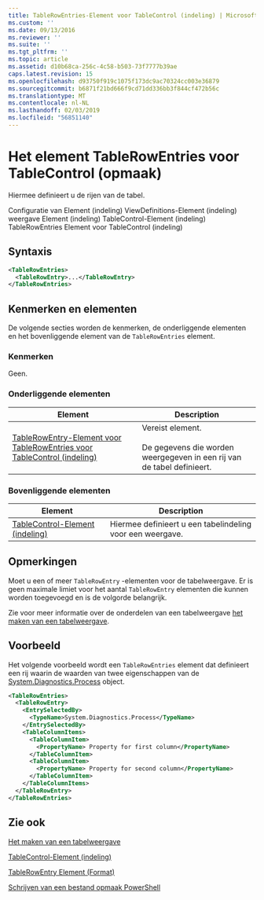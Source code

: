 ```yaml
---
title: TableRowEntries-Element voor TableControl (indeling) | Microsoft Docs
ms.custom: ''
ms.date: 09/13/2016
ms.reviewer: ''
ms.suite: ''
ms.tgt_pltfrm: ''
ms.topic: article
ms.assetid: d10b68ca-256c-4c58-b503-73f7777b39ae
caps.latest.revision: 15
ms.openlocfilehash: d93750f919c1075f173dc9ac70324cc003e36879
ms.sourcegitcommit: b6871f21bd666f9cd71dd336bb3f844cf472b56c
ms.translationtype: MT
ms.contentlocale: nl-NL
ms.lasthandoff: 02/03/2019
ms.locfileid: "56851140"
---
```

# <a name="tablerowentries-element-for-tablecontrol-format"></a>Het element TableRowEntries voor TableControl (opmaak)

Hiermee definieert u de rijen van de tabel.

Configuratie van Element (indeling) ViewDefinitions-Element (indeling) weergave Element (indeling) TableControl-Element (indeling) TableRowEntries Element voor TableControl (indeling)

## <a name="syntax"></a>Syntaxis

```xml
<TableRowEntries>
  <TableRowEntry>...</TableRowEntry>
</TableRowEntries>
```

## <a name="attributes-and-elements"></a>Kenmerken en elementen

De volgende secties worden de kenmerken, de onderliggende elementen en het bovenliggende element van de `TableRowEntries` element.

### <a name="attributes"></a>Kenmerken

Geen.

### <a name="child-elements"></a>Onderliggende elementen

|Element|Description|
|-------------|-----------------|
|[TableRowEntry-Element voor TableRowEntries voor TableControl (indeling)](./tablerowentry-element-for-tablerowentroes-for-tablecontrol-format.md)|Vereist element.<br /><br /> De gegevens die worden weergegeven in een rij van de tabel definieert.|

### <a name="parent-elements"></a>Bovenliggende elementen

|Element|Description|
|-------------|-----------------|
|[TableControl-Element (indeling)](./tablecontrol-element-format.md)|Hiermee definieert u een tabelindeling voor een weergave.|

## <a name="remarks"></a>Opmerkingen

Moet u een of meer `TableRowEntry` -elementen voor de tabelweergave. Er is geen maximale limiet voor het aantal `TableRowEntry` elementen die kunnen worden toegevoegd en is de volgorde belangrijk.

Zie voor meer informatie over de onderdelen van een tabelweergave [het maken van een tabelweergave](./creating-a-table-view.md).

## <a name="example"></a>Voorbeeld

Het volgende voorbeeld wordt een `TableRowEntries` element dat definieert een rij waarin de waarden van twee eigenschappen van de [System.Diagnostics.Process](/dotnet/api/System.Diagnostics.Process) object.

```xml
<TableRowEntries>
  <TableRowEntry>
    <EntrySelectedBy>
      <TypeName>System.Diagnostics.Process</TypeName>
    </EntrySelectedBy>
    <TableColumnItems>
      <TableColumnItem>
        <PropertyName> Property for first column</PropertyName>
      </TableColumnItem>
      <TableColumnItem>
        <PropertyName> Property for second column</PropertyName>
      </TableColumnItem>
    </TableColumnItems>
  </TableRowEntry>
</TableRowEntries>

```

## <a name="see-also"></a>Zie ook

[Het maken van een tabelweergave](./creating-a-table-view.md)

[TableControl-Element (indeling)](./tablecontrol-element-format.md)

[TableRowEntry Element (Format)](./tablerowentry-element-for-tablerowentroes-for-tablecontrol-format.md)

[Schrijven van een bestand opmaak PowerShell](./writing-a-powershell-formatting-file.md)
